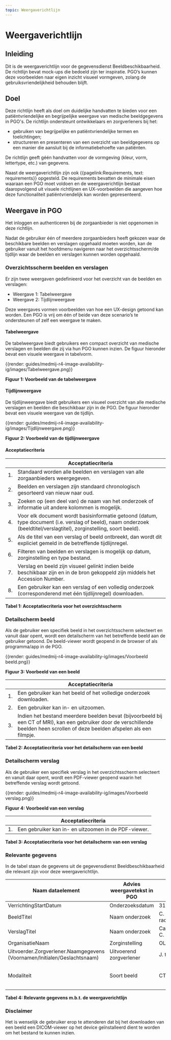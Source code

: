 ```yaml
---
topic: Weergaverichtlijn
---
```


# Weergaverichtlijn

## Inleiding
Dit is de weergaverichtlijn voor de gegevensdienst Beeldbeschikbaarheid. De richtlijn bevat mock-ups die bedoeld zijn ter inspiratie. PGO’s kunnen deze voorbeelden naar eigen inzicht visueel vormgeven, zolang de gebruiksvriendelijkheid behouden blijft.

## Doel
Deze richtlijn heeft als doel om duidelijke handvatten te bieden voor een patiëntvriendelijke en begrijpelijke weergave van medische beeldgegevens in PGO's. De richtlijn ondersteunt ontwikkelaars en zorgverleners bij het:
- gebruiken van begrijpelijke en patiëntvriendelijke termen en toelichtingen;
- structureren en presenteren van een overzicht van beeldgegevens op een manier die aansluit bij de informatiebehoefte van patiënten.

De richtlijn geeft géén handvatten voor de vormgeving (kleur, vorm, lettertype, etc.) van gegevens.

Naast de weergaverichtlijn zijn ook {{pagelink:Requirements, text: requirements}} opgesteld. De requirements bevatten de minimale eisen waaraan een PGO moet voldoen en de weergaverichtlijn bestaat daaropvolgend uit visuele richtlijnen en UX-voorbeelden die aangeven hoe deze functionaliteit patiëntvriendelijk kan worden gepresenteerd.

## Weergave in PGO
Het inloggen en authenticeren bij de zorgaanbieder is niet opgenomen in deze richtlijn.

Nadat de gebruiker één of meerdere zorgaanbieders heeft gekozen waar de beschikbare beelden en verslagen opgehaald moeten worden, kan de gebruiker vanuit het hoofdmenu navigeren naar het overzichtsscherm/de tijdlijn waar de beelden en verslagen kunnen worden opgehaald.

### Overzichtsscherm beelden en verslagen
Er zijn twee weergaven gedefinieerd voor het overzicht van de beelden en verslagen:
- Weergave 1: Tabelweergave
- Weergave 2: Tijdlijnweergave

Deze weergaves vormen voorbeelden van hoe een UX-design getoond kan worden. Een PGO is vrij om één of beide van deze scenario’s te ondersteunen of zelf een weergave te maken.

#### Tabelweergave
De tabelweergave biedt gebruikers een compact overzicht van medische verslagen en beelden die zij via hun PGO kunnen inzien. De figuur hieronder bevat een visuele weergave in tabelvorm.

{{render: guides/medmij-r4-image-availability-ig/images/Tabelweergave.png}}

**Figuur 1: Voorbeeld van de tabelweergave**

#### Tijdlijnweergave
De tijdlijnweergave biedt gebruikers een visueel overzicht van alle medische verslagen en beelden die beschikbaar zijn in de PGO. De figuur hieronder bevat een visuele weergave van de tijdlijn.

{{render: guides/medmij-r4-image-availability-ig/images/Tijdlijnweergave.png}}

**Figuur 2: Voorbeeld van de tijdlijnweergave**

#### Acceptatiecriteria
| | Acceptatiecriteria |
| --- | --- |
| 1. | Standaard worden alle beelden en verslagen van alle zorgaanbieders weergegeven. |
| 2. | Beelden en verslagen zijn standaard chronologisch gesorteerd van nieuw naar oud. |
| 3. | Zoeken op (een deel van) de naam van het onderzoek of informatie uit andere kolommen is mogelijk. |
| 4. | Voor elk document wordt basisinformatie getoond (datum, type document (i.e. verslag of beeld), naam onderzoek (beeldtitel/verslagtitel), zorginstelling, soort beeld). |
| 5. | Als de titel van een verslag of beeld ontbreekt, dan wordt dit expliciet gemeld in de betreffende tijdlijnregel. |
| 6. | Filteren van beelden en verslagen is mogelijk op datum, zorginstelling en type bestand. |
| 7. | Verslag en beeld zijn visueel gelinkt indien beide beschikbaar zijn en in de bron gekoppeld zijn middels het Accession Number. |
| 8. | Een gebruiker kan een verslag of een volledig onderzoek (corresponderend met één tijdlijnregel) downloaden. |

**Tabel 1: Acceptatiecriteria voor het overzichtsscherm**

### Detailscherm beeld
Als de gebruiker een specifiek beeld in het overzichtsscherm selecteert en vanuit daar opent, wordt een detailscherm van het betreffende beeld aan de gebruiker getoond. De beeld-viewer wordt geopend in de browser of als programma/app in de PGO.

{{render: guides/medmij-r4-image-availability-ig/images/Voorbeeld beeld.png}}

**Figuur 3: Voorbeeld van een beeld**

| | Acceptatiecriteria |
| --- | --- |
| 1. | Een gebruiker kan het beeld of het volledige onderzoek downloaden. |
| 2. | Een gebruiker kan in- en uitzoomen. |
| 3. | Indien het bestand meerdere beelden bevat (bijvoorbeeld bij een CT of MRI), kan een gebruiker door de verschillende beelden heen scrollen of deze beelden afspelen als een filmpje. |

**Tabel 2: Acceptatiecriteria voor het detailscherm van een beeld**

### Detailscherm verslag
Als de gebruiker een specifiek verslag in het overzichtsscherm selecteert en vanuit daar opent, wordt een PDF-viewer geopend waarin het betreffende verslag wordt getoond.

{{render: guides/medmij-r4-image-availability-ig/images/Voorbeeld verslag.png}}

**Figuur 4: Voorbeeld van een verslag**

| | Acceptatiecriteria |
| --- | --- |
| 1. | Een gebruiker kan in- en uitzoomen in de PDF-viewer. |

**Tabel 3: Acceptatiecriteria voor het detailscherm van een verslag**

### Relevante gegevens
In de tabel staan de gegevens uit de gegevensdienst Beeldbeschikbaarheid die relevant zijn voor deze weergaverichtlijn.

| Naam dataelement | Advies weergavetekst in PGO | Voorbeeld | Weergeven |
| --- | --- | --- | --- |
| VerrichtingStartDatum | Onderzoeksdatum | 31-01-2020 | Ja  |
| BeeldTitel | Naam onderzoek | C. van Wijk radiologiebeelden | Ja, indien beschikbaar  |
| VerslagTitel | Naam onderzoek | Cardiologiebeelden C. van Wijk | Ja, indien beschikbaar  |
| OrganisatieNaam | Zorginstelling | OLVG Oost | Ja  |
| Uitvoerder.Zorgverlener.Naamgegevens (Voornamen/Initialen/Geslachtsnaam) | Uitvoerend zorgverlener | J. ter Velde | Ja, indien beschikbaar |
| Modaliteit | Soort beeld | CT | Ja, indien het een beeld betreft |

**Tabel 4: Relevante gegevens m.b.t. de weergaverichtlijn**

### Disclaimer
Het is wenselijk de gebruiker erop te attenderen dat bij het downloaden van een beeld een DICOM-viewer op het device geïnstalleerd dient te worden om het bestand te kunnen inzien.